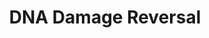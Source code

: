 ---
annotations:
- type: Pathway Ontology
  value: DNA repair pathway
authors:
- MaintBot
- MartijnVanIersel
- ReactomeTeam
- Anwesha
description: 'DNA damage can be directly reversed by dealkylation (Mitra and Kaina
  1993). Three enzymes play a major role in reparative DNA dealkylation: MGMT, ALKBH2
  and ALKBH3. MGMT dealkylates O-6-methylguanine in a suicidal reaction that inactivates
  the enzyme (Daniels et al. 2000, Rasimas et al. 2004, Duguid et al. 2005, Tubbs
  et al. 2007), while ALKBH2 and ALKBH3 dealkylate 1-methyladenine, 3-methyladenine,
  3-methylcytosine and 1-ethyladenine (Duncan et al. 2002, Dango et al. 2011).  View
  original pathway at [http://www.reactome.org/PathwayBrowser/#DIAGRAM=73942 Reactome].'
last-edited: 2021-01-25
organisms:
- Homo sapiens
redirect_from:
- /index.php/Pathway:WP1804
- /instance/WP1804
schema-jsonld:
- '@context': https://schema.org/
  '@id': https://wikipathways.github.io/pathways/WP1804.html
  '@type': Dataset
  creator:
    '@type': Organization
    name: WikiPathways
  description: 'DNA damage can be directly reversed by dealkylation (Mitra and Kaina
    1993). Three enzymes play a major role in reparative DNA dealkylation: MGMT, ALKBH2
    and ALKBH3. MGMT dealkylates O-6-methylguanine in a suicidal reaction that inactivates
    the enzyme (Daniels et al. 2000, Rasimas et al. 2004, Duguid et al. 2005, Tubbs
    et al. 2007), while ALKBH2 and ALKBH3 dealkylate 1-methyladenine, 3-methyladenine,
    3-methylcytosine and 1-ethyladenine (Duncan et al. 2002, Dango et al. 2011).  View
    original pathway at [http://www.reactome.org/PathwayBrowser/#DIAGRAM=73942 Reactome].'
  keywords:
  - ALKBH3:Fe2+:ASCC1:ASCC2:ASCC3
  - '3-meC-dsDNA '
  - MGMT:Zn2+:6-OMeG-dsDNA
  - 'ALKBH5 '
  - Fe2+
  - 3-meC-dsDNA
  - 'FTO '
  - CO2
  - ALKBH2:Fe2+:3-meC-dsDNA
  - 6-OMeG-dsDNA
  - ALKBH2:Fe2+:1-meA-dsDNA
  - ALKBH2:Fe2+:1-etA-dsDNA
  - 1-meA-dsDNA
  - 1-etA-dsDNA
  - N6-methyladenosine
  - dsDNA
  - 'Zn2+ '
  - 'ALKBH3 '
  - CH3CHO
  - MetC-MGMT:Zn2+
  - ALKBH3:Fe2+:ASCC1:ASCC2:ASCC3:1-meA-dsDNA
  - '6-OMeG-dsDNA '
  - O2
  - CH2O
  - 'ALKBH2 '
  - 'ASCC2 '
  - 'MGMT '
  - ALKBH3:Fe2+:ASCC1:ASCC2:ASCC3:1-etA-dsDNA
  - RNA demethylases
  - '1-meA-dsDNA '
  - 'ASCC1 '
  - '1-etA-dsDNA '
  - 'MetC-MGMT '
  - 'Fe2+ '
  - SUCCA
  - 2OG
  - MGMT:Zn2+
  - ALKBH3:Fe2+:ASCC1:ASCC2:ASCC3:3-meC-dsDNA
  - 'ASCC3 '
  - ALKBH2:Fe2+
  - adenosine
  license: CC0
  name: DNA Damage Reversal
seo: CreativeWork
title: DNA Damage Reversal
wpid: WP1804
---